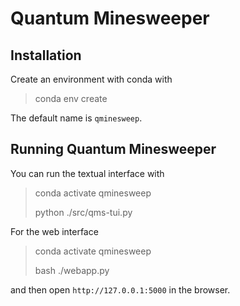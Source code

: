 # Quantum Minesweeper

## Installation
Create an environment with conda with
> conda env create

The default name is `qminesweep`.

## Running Quantum Minesweeper
You can run the textual interface with

> conda activate qminesweep
> 
> python ./src/qms-tui.py

For the web interface

> conda activate qminesweep
>
> bash ./webapp.py

and then open `http://127.0.0.1:5000` in the browser.

